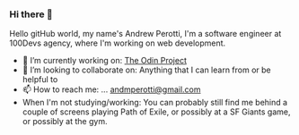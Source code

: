### Hi there 👋

Hello gitHub world, my name's Andrew Perotti, I'm a software engineer at 100Devs agency, where I'm working on web development.

- 🔭 I’m currently working on: [The Odin Project](https://theodinproject.com/)
- 👯 I’m looking to collaborate on: Anything that I can learn from or be helpful to
- 📫 How to reach me: ... andmperotti@gmail.com
- When I'm not studying/working: You can probably still find me behind a couple of screens playing Path of Exile, or possibly at a SF Giants game, or possibly at the gym.
